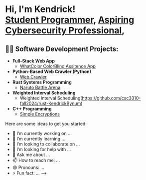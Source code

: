 <h1>Hi, I'm Kendrick! <br/><a href="https://github.com/KendrickBynum">Student Programmer</a>, <a href="www.linkedin.com/in/kendrick-bynum-299a11250"> Aspiring Cybersecurity Professional</a>, </h1>

<h2>👨‍💻 Software Development Projects:</h2>

- <b>Full-Stack Web App</b>
  - [WhatColor ColorBlind Assitence App](https://github.com/What-Color-SPU/What-Color)
- <b>Python-Based Web Crawler (Python)</b>
  - [Web Crawler](https://github.com/csc3430-winter2025/graph-a-computer-science-team) 
- <b>Rust Systems Programming</b>
  - [Naruto Battle Arena](https://github.com/csc3310-fall2024/rust-KendrickBynum)
- <b>Weighted Interval Scheduling</b>
  - Weighted Interval Scheduling(https://github.com/csc3310-fall2024/rust-KendrickBynum)
- <b>C++ Programming</b>
  - [Simple Encryptions](https://github.com/KendrickBynum/SimpleEncryptions)


Here are some ideas to get you started:

- 🔭 I’m currently working on ...
- 🌱 I’m currently learning ...
- 👯 I’m looking to collaborate on ...
- 🤔 I’m looking for help with ...
- 💬 Ask me about ...
- 📫 How to reach me: ...
- 😄 Pronouns: ...
- ⚡ Fun fact: ...
-->
